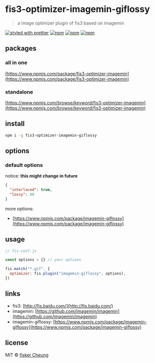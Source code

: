 # fis3-optimizer-imagemin-giflossy

> a image optimizer plugin of fis3 based on imagemin

[![styled with prettier](https://img.shields.io/badge/styled_with-prettier-ff69b4.svg?style=flat-square)](https://github.com/prettier/prettier)
[![npm](https://img.shields.io/npm/v/fis3-optimizer-imagemin-giflossy.svg?style=flat-square)](https://www.npmjs.com/package/fis3-optimizer-imagemin-giflossy)
[![npm](https://img.shields.io/npm/dt/fis3-optimizer-imagemin-giflossy.svg?style=flat-square)](https://www.npmjs.com/package/fis3-optimizer-imagemin-giflossy)
[![npm](https://img.shields.io/npm/dm/fis3-optimizer-imagemin-giflossy.svg?style=flat-square)](https://www.npmjs.com/package/fis3-optimizer-imagemin-giflossy)

## packages

### all in one

[https://www.npmjs.com/package/fis3-optimizer-imagemin](https://www.npmjs.com/package/fis3-optimizer-imagemin)

### standalone

[https://www.npmjs.com/browse/keyword/fis3-optimizer-imagemin](https://www.npmjs.com/browse/keyword/fis3-optimizer-imagemin)

## install

```sh
npm i -g fis3-optimizer-imagemin-giflossy
```

## options

### default options

notice: **this might change in future**

```json
{
  "interlaced": true,
  "lossy": 80
}
```

more options:

- [https://www.npmjs.com/package/imagemin-giflossy](https://www.npmjs.com/package/imagemin-giflossy)

## usage

```js
// fis-conf.js

const options = {} // your options

fis.match("*.gif", {
  optimizer: fis.plugin("imagemin-giflossy", options),
})
```

## links

- fis3: [http://fis.baidu.com/](http://fis.baidu.com/)
- imagemin: [https://github.com/imagemin/imagemin](https://github.com/imagemin/imagemin)
- imagemin-giflossy: [https://www.npmjs.com/package/imagemin-giflossy](https://www.npmjs.com/package/imagemin-giflossy)

## license

MIT © [fisker Cheung](https://www.fiskercheung.com/)
